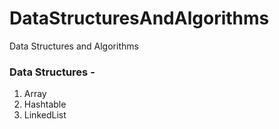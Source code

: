 # DataStructuresAndAlgorithms
Data Structures and Algorithms

### Data Structures - 
  1. Array
  2. Hashtable
  3. LinkedList
